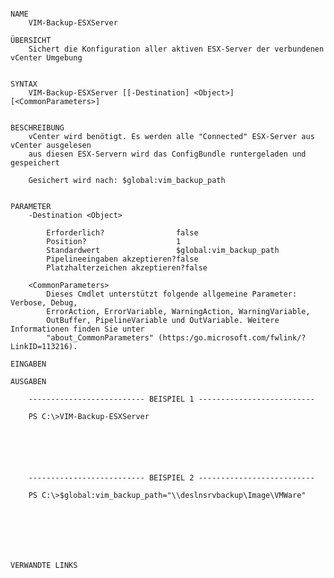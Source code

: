﻿```

NAME
    VIM-Backup-ESXServer
    
ÜBERSICHT
    Sichert die Konfiguration aller aktiven ESX-Server der verbundenen vCenter Umgebung
    
    
SYNTAX
    VIM-Backup-ESXServer [[-Destination] <Object>] [<CommonParameters>]
    
    
BESCHREIBUNG
    vCenter wird benötigt. Es werden alle "Connected" ESX-Server aus vCenter ausgelesen
    aus diesen ESX-Servern wird das ConfigBundle runtergeladen und gespeichert
    
    Gesichert wird nach: $global:vim_backup_path
    

PARAMETER
    -Destination <Object>
        
        Erforderlich?                false
        Position?                    1
        Standardwert                 $global:vim_backup_path
        Pipelineeingaben akzeptieren?false
        Platzhalterzeichen akzeptieren?false
        
    <CommonParameters>
        Dieses Cmdlet unterstützt folgende allgemeine Parameter: Verbose, Debug,
        ErrorAction, ErrorVariable, WarningAction, WarningVariable,
        OutBuffer, PipelineVariable und OutVariable. Weitere Informationen finden Sie unter 
        "about_CommonParameters" (https:/go.microsoft.com/fwlink/?LinkID=113216). 
    
EINGABEN
    
AUSGABEN
    
    -------------------------- BEISPIEL 1 --------------------------
    
    PS C:\>VIM-Backup-ESXServer
    
    
    
    
    
    
    -------------------------- BEISPIEL 2 --------------------------
    
    PS C:\>$global:vim_backup_path="\\deslnsrvbackup\Image\VMWare"
    
    
    
    
    
    
    
VERWANDTE LINKS



```

